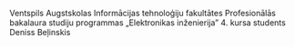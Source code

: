 Ventspils Augstskolas
Informācijas tehnoloģiju fakultātes
Profesionālās bakalaura studiju
programmas „Elektronikas inženierija”
4. kursa students
Deniss Beļinskis
